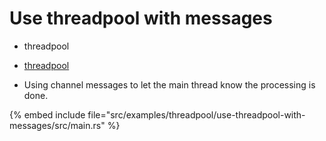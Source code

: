 # Use threadpool with messages

* threadpool

* [threadpool](https://crates.io/crates/threadpool)
* Using channel messages to let the main thread know the processing is done.

{% embed include file="src/examples/threadpool/use-threadpool-with-messages/src/main.rs" %}



